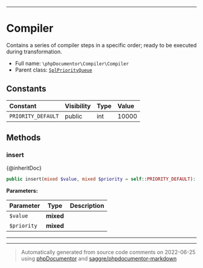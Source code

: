***

# Compiler

Contains a series of compiler steps in a specific order; ready to be executed during transformation.



* Full name: `\phpDocumentor\Compiler\Compiler`
* Parent class: [`SplPriorityQueue`](../../SplPriorityQueue.md)


## Constants

| Constant | Visibility | Type | Value |
|:---------|:-----------|:-----|:------|
|`PRIORITY_DEFAULT`|public|int|10000|


## Methods


### insert

{@inheritDoc}

```php
public insert(mixed $value, mixed $priority = self::PRIORITY_DEFAULT): mixed
```








**Parameters:**

| Parameter | Type | Description |
|-----------|------|-------------|
| `$value` | **mixed** |  |
| `$priority` | **mixed** |  |




***


***
> Automatically generated from source code comments on 2022-06-25 using [phpDocumentor](http://www.phpdoc.org/) and [saggre/phpdocumentor-markdown](https://github.com/Saggre/phpDocumentor-markdown)
